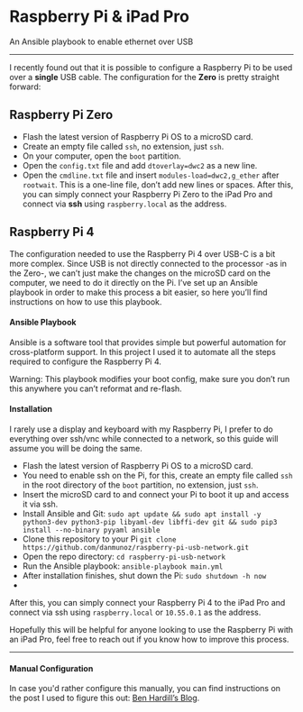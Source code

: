 # Raspberry Pi & iPad Pro
An Ansible playbook to enable ethernet over USB

----
I recently found out that it is possible to configure a Raspberry Pi to be used over a **single** USB cable. The configuration for the **Zero** is pretty straight forward:

## Raspberry Pi Zero
- Flash the latest version of Raspberry Pi OS to a microSD card.
- Create an empty file called `ssh`, no extension, just `ssh`.
- On your computer, open the `boot` partition.
- Open the `config.txt` file and add `dtoverlay=dwc2` as a new line.
- Open the `cmdline.txt` file and insert `modules-load=dwc2,g_ether` after `rootwait`. This is a one-line file, don’t add new lines or spaces.
After this, you can simply connect your Raspberry Pi Zero to the iPad Pro and connect via **ssh** using `raspberry.local` as the address.

## Raspberry Pi 4
The configuration needed to use the Raspberry Pi 4 over USB-C is a bit more complex. Since USB is not directly connected to the processor -as in the Zero-, we can’t just make the changes on the microSD card on the computer, we need to do it directly on the Pi.
I’ve set up an Ansible playbook in order to make this process a bit easier, so here you’ll find instructions on how to use this playbook. 

#### Ansible Playbook
Ansible is a software tool that provides simple but powerful automation for cross-platform support. In this project I used it to automate all the steps required to configure the Raspberry Pi 4.

Warning: This playbook modifies your boot config, make sure you don’t run this anywhere you can’t reformat and re-flash.
#### Installation
I rarely use a display and keyboard with my Raspberry Pi, I prefer to do everything over ssh/vnc while connected to a network, so this guide will assume you will be doing the same.

- Flash the latest version of Raspberry Pi OS to a microSD card.
- You need to enable ssh on the Pi, for this, create an empty file called `ssh` in the root directory of the `boot` partition, no extension, just `ssh`.
- Insert the microSD card to and connect your Pi to boot it up and access it via ssh.
- Install Ansible and Git: `sudo apt update && sudo apt install -y python3-dev python3-pip libyaml-dev libffi-dev git && sudo pip3 install --no-binary pyyaml ansible`
- Clone this repository to your Pi `git clone https://github.com/danmunoz/raspberry-pi-usb-network.git`
- Open the repo directory: `cd raspberry-pi-usb-network`
- Run the Ansible playbook: `ansible-playbook main.yml`
- After installation finishes, shut down the Pi: `sudo shutdown -h now`
- 
After this, you can simply connect your Raspberry Pi 4 to the iPad Pro and connect via ssh using `raspberry.local` or `10.55.0.1` as the address.

Hopefully this will be helpful for anyone looking to use the Raspberry Pi with an iPad Pro, feel free to reach out if you know how to improve this process.

---- 
#### Manual Configuration
In case you'd rather configure this manually, you can find instructions on the post I used to figure this out: [Ben Hardill’s Blog](https://www.hardill.me.uk/wordpress/2019/11/02/pi4-usb-c-gadget/).

